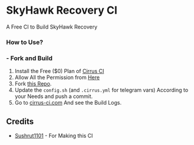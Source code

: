 # SkyHawk Recovery CI
A Free CI to Build SkyHawk Recovery

### How to Use?
### - Fork and Build

1. Install the Free ($0) Plan of [Cirrus CI](https://github.com/marketplace/cirrus-ci)
2. Allow All the Permission from [Here](https://github.com/apps/cirrus-ci/installations/new)
3. Fork [this Repo](https://github.com/EvilAnsh/SHRP-CI.git).
4. Update the ```config.sh``` (and ```.cirrus.yml``` for telegram vars) According to your Needs and push a commit.
5. Go to [cirrus-ci.com](https://cirrus-ci.com) And see the Build Logs.

## Credits
- [Sushrut1101](https://github.com/Sushrut1101) - For Making this CI
